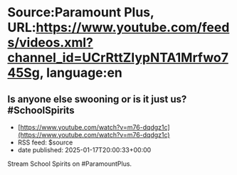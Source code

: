 # Source:Paramount Plus, URL:https://www.youtube.com/feeds/videos.xml?channel_id=UCrRttZIypNTA1Mrfwo745Sg, language:en

## Is anyone else swooning or is it just us? #SchoolSpirits
 - [https://www.youtube.com/watch?v=m76-dqdgz1c](https://www.youtube.com/watch?v=m76-dqdgz1c)
 - RSS feed: $source
 - date published: 2025-01-17T20:00:33+00:00

Stream School Spirits on #ParamountPlus.

